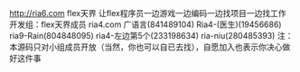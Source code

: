 http://ria6.com flex天界 让flex程序员一边游戏一边编码一边找项目一边找工作 开发组：flex天界成员
ria4.com 广语言(841489104)
Ria4-(医生)(19456686)
ria9-Rain(804848095)
ria4-左边第5个(233198634)
ria-niu(280485393)
注：本源码只对小组成员开放（当然，你也可以自已去找），自愿加入也表示你决心做好这件事
